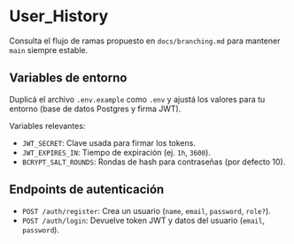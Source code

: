 # User_History

Consulta el flujo de ramas propuesto en `docs/branching.md` para mantener `main` siempre estable.

## Variables de entorno

Duplicá el archivo `.env.example` como `.env` y ajustá los valores para tu entorno (base de datos Postgres y firma JWT).

Variables relevantes:
- `JWT_SECRET`: Clave usada para firmar los tokens.
- `JWT_EXPIRES_IN`: Tiempo de expiración (ej. `1h`, `3600`).
- `BCRYPT_SALT_ROUNDS`: Rondas de hash para contraseñas (por defecto 10).

## Endpoints de autenticación

- `POST /auth/register`: Crea un usuario (`name`, `email`, `password`, `role?`).
- `POST /auth/login`: Devuelve token JWT y datos del usuario (`email`, `password`).
